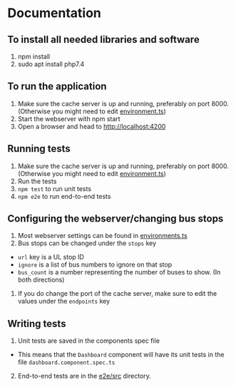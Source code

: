 # Documentation
## To install all needed libraries and software
1. npm install
1. sudo apt install php7.4

## To run the application
1. Make sure the cache server is up and running, preferably on port 8000. (Otherwise you might need to edit [environment.ts](src/environments/environment.ts))
1. Start the webserver with npm start
1. Open a browser and head to [http://localhost:4200](http://localhost:4200)

## Running tests
1. Make sure the cache server is up and running, preferably on port 8000. (Otherwise you might need to edit [environment.ts](src/environments/environment.ts))
1. Run the tests
1. `npm test` to run unit tests
1. `npm e2e` to run end-to-end tests


## Configuring the webserver/changing bus stops
1. Most webserver settings can be found in [environments.ts](src/environments/environment.ts)
1. Bus stops can be changed under the `stops` key
  * `url` key is a UL stop ID
  * `ignore` is a list of bus numbers to ignore on that stop
  * `bus_count` is a number representing the number of buses to show. (In both directions)
1. If you do change the port of the cache server, make sure to edit the values under the `endpoints` key

## Writing tests
1. Unit tests are saved in the components spec file
  * This means that the `Dashboard` component will have its unit tests in the file `dashboard.component.spec.ts`
2. End-to-end tests are in the [e2e/src](e2e/src) directory.
